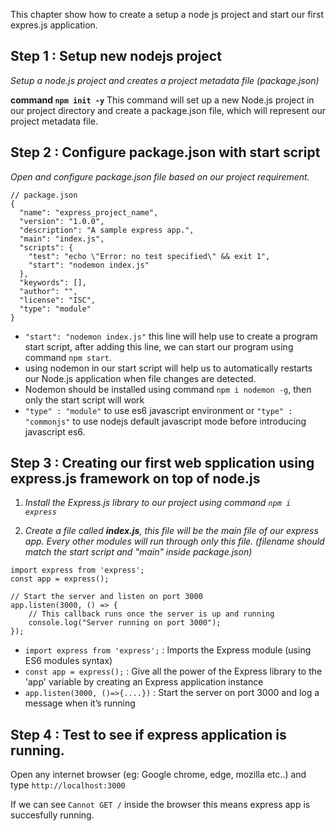 This chapter show how to create a setup a node js project and start our first expres.js application.

## Step 1 : Setup new nodejs project
_Setup a node.js project and creates a project metadata file (package.json)_

**command `npm init -y`**
This command will set up a new Node.js project in our project directory and create a package.json file, which will represent our project metadata file.

## Step 2 : Configure package.json with start script
_Open and configure package.json file based on our project requirement._

```
// package.json
{
  "name": "express_project_name",
  "version": "1.0.0",
  "description": "A sample express app.",
  "main": "index.js",
  "scripts": {
    "test": "echo \"Error: no test specified\" && exit 1",
    "start": "nodemon index.js"
  },
  "keywords": [],
  "author": "",
  "license": "ISC",
  "type": "module"
}
```
* `"start": "nodemon index.js"` this line will help use to create a program start script, after adding this line, we can start our program using command `npm start`.
* using nodemon in our start script will help us to automatically restarts our Node.js application when file changes are detected.
* Nodemon should be installed using command `npm i nodemon -g`, then only the start script will work
* `"type" : "module"` to use es6 javascript environment or `"type" : "commonjs"` to use nodejs default javascript mode before introducing javascript es6.

## Step 3 : Creating our first web spplication using express.js framework on top of node.js
1. _Install the Express.js library to our project using command `npm i express`_ 

2. _Create a file called **index.js**, this file will be the main file of our express app. Every other modules will run through only this file. (filename should match the start script and "main" inside package.json)_

```
import express from 'express';
const app = express();

// Start the server and listen on port 3000
app.listen(3000, () => {
    // This callback runs once the server is up and running
    console.log("Server running on port 3000");
});
```

* `import express from 'express';` : Imports the Express module (using ES6 modules syntax)
* `const app = express();` : Give all the power of the Express library to the 'app' variable by creating an Express application instance
* `app.listen(3000, ()=>{....})` : Start the server on port 3000 and log a message when it’s running

## Step 4 : Test to see if express application is running.

Open any internet browser (eg: Google chrome, edge, mozilla etc..) and type `http://localhost:3000`

If we can see `Cannot GET /` inside the browser this means express app is succesfully running.


